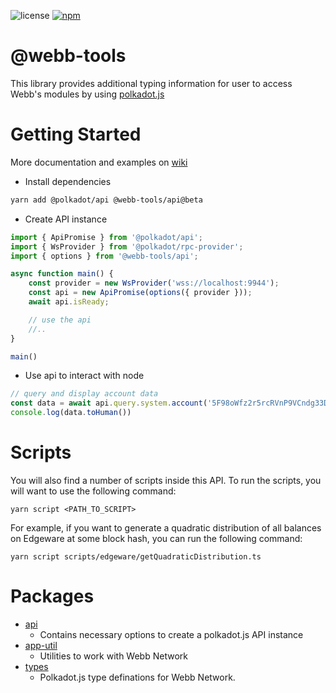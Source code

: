 ![license](https://img.shields.io/badge/License-Apache%202.0-blue?logo=apache&style=flat-square)
[![npm](https://img.shields.io/npm/v/@webb-tools/api?logo=npm&style=flat-square)](https://www.npmjs.com/package/@webb-tools/api)

# @webb-tools

This library provides additional typing information for user to access Webb's modules by using [polkadot.js](https://github.com/polkadot-js/api)

# Getting Started

More documentation and examples on [wiki](https://github.com/webb-tools/webb.js/wiki)

- Install dependencies

```bash
yarn add @polkadot/api @webb-tools/api@beta
```

- Create API instance

```ts
import { ApiPromise } from '@polkadot/api';
import { WsProvider } from '@polkadot/rpc-provider';
import { options } from '@webb-tools/api';

async function main() {
    const provider = new WsProvider('wss://localhost:9944');
    const api = new ApiPromise(options({ provider }));
    await api.isReady;

    // use the api
    //..
}

main()
```

- Use api to interact with node

```ts
// query and display account data
const data = await api.query.system.account('5F98oWfz2r5rcRVnP9VCndg33DAAsky3iuoBSpaPUbgN9AJn');
console.log(data.toHuman())
```

# Scripts
You will also find a number of scripts inside this API. To run the scripts, you will want to use the following command:
```
yarn script <PATH_TO_SCRIPT>
```
For example, if you want to generate a quadratic distribution of all balances on Edgeware at some block hash, you can run the following command:
```
yarn script scripts/edgeware/getQuadraticDistribution.ts
```

# Packages

- [api](./packages/api)
  - Contains necessary options to create a polkadot.js API instance
- [app-util](./packages/app-util)
  - Utilities to work with Webb Network
- [types](./packages/types)
  - Polkadot.js type definations for Webb Network.
